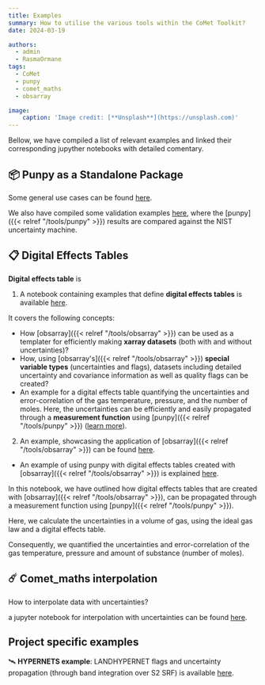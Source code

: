 ```yaml
---
title: Examples
summary: How to utilise the various tools within the CoMet Toolkit?
date: 2024-03-19

authors:
  - admin
  - RasmaOrmane
tags:
  - CoMet
  - punpy
  - comet_maths
  - obsarray

image:
    caption: 'Image credit: [**Unsplash**](https://unsplash.com)'
---
```


Bellow, we have compiled a list of relevant examples and linked their corresponding jupyther notebooks with detailed comentary. 

## 📦 Punpy as a Standalone Package

Some general use cases can be found [here](https://colab.research.google.com/github/comet-toolkit/comet_training/blob/main/punpy_standalone_example_overview.ipynb).

We also have compiled some validation examples [here](https://colab.research.google.com/github/comet-toolkit/comet_training/blob/main/NIST_example.ipynb), where the [punpy]({{< relref "/tools/punpy" >}}) results are compared against the NIST uncertainty machine.

## 📋 Digital Effects Tables

**Digital effects table** is 

1. A notebook containing examples that define **digital effects tables** is available [here](https://colab.research.google.com/github/comet-toolkit/comet_training/blob/main/defining_digital_effects_table.ipynb). 

It covers the following concepts:

  - How [obsarray]({{< relref "/tools/obsarray" >}}) can be used as a templater for efficiently making **xarray datasets** (both with and without uncertainties)?
  - How, using [obsarray's]({{< relref "/tools/obsarray" >}}) **special variable types** (uncertainties and flags), datasets including detailed uncertainty and covariance information as well as quality flags can be created? 
  - An example for a digital effects table quantifying the uncertainties and error-correlation of the gas temperature, pressure, and the number of moles. Here, the uncertainties can be efficiently and easily propagated through a **measurement function** using [punpy]({{< relref "/tools/punpy" >}}) ([learn more](https://colab.research.google.com/github/comet-toolkit/comet_training/blob/master/training/punpy_digital_effects_table_example.ipynb)).

2. An example, showcasing the application of [obsarray]({{< relref "/tools/obsarray" >}}) can be found [here](https://colab.research.google.com/github/comet-toolkit/comet_training/blob/main/obsarray_example.ipynb).

- An example of using punpy with digital effects tables created with [obsarray]({{< relref "/tools/obsarray" >}}) is explained [here](https://colab.research.google.com/github/comet-toolkit/comet_training/blob/main/defining_digital_effects_table.ipynb).

In this notebook, we have outlined how digital effects tables that are created with [obsarray]({{< relref "/tools/obsarray" >}}), can be propagated through a measurement function using [punpy]({{< relref "/tools/punpy" >}}). 

Here, we calculate the uncertainties in a volume of gas, using the ideal gas law and a digital effects table. 

Consequently, we quantified the uncertainties and error-correlation of the gas temperature, pressure and amount of substance (number of moles).

## ☄️ Comet_maths interpolation 

How to interpolate data with uncertainties?

a jupyter notebook for interpolation with uncertainties can be found [here](https://colab.research.google.com/github/comet-toolkit/comet_training/blob/main/interpolation_example.ipynb).


## Project specific examples

🛰️ **HYPERNETS example**: LANDHYPERNET flags and uncertainty propagation (through band integration over S2 SRF) is available [here](https://colab.research.google.com/github/comet-toolkit/comet_training/blob/main/hypernets_surface_reflectance.ipynb).